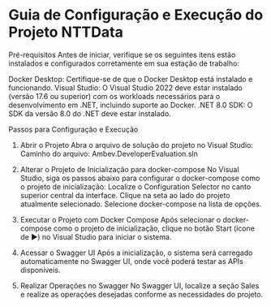 # Guia de Configuração e Execução do Projeto NTTData

Pré-requisitos
Antes de iniciar, verifique se os seguintes itens estão instalados e configurados corretamente em sua estação de trabalho:

Docker Desktop: Certifique-se de que o Docker Desktop está instalado e funcionando.
Visual Studio: O Visual Studio 2022 deve estar instalado (versão 17.6 ou superior) com os workloads necessários para o desenvolvimento em .NET, incluindo suporte ao Docker.
.NET 8.0 SDK: O SDK da versão 8.0 do .NET deve estar instalado.


Passos para Configuração e Execução
1. Abrir o Projeto
Abra o arquivo de solução do projeto no Visual Studio:
Caminho do arquivo: Ambev.DeveloperEvaluation.sln

2. Alterar o Projeto de Inicialização para docker-compose
No Visual Studio, siga os passos abaixo para configurar o docker-compose como o projeto de inicialização:
Localize o Configuration Selector no canto superior central da interface.
Clique na seta ao lado do projeto atualmente selecionado.
Selecione docker-compose na lista de opções.

3. Executar o Projeto com Docker Compose
Após selecionar o docker-compose como o projeto de inicialização, clique no botão Start (ícone de ▶️) no Visual Studio para iniciar o sistema.

4. Acessar o Swagger UI
Após a inicialização, o sistema será carregado automaticamente no Swagger UI, onde você poderá testar as APIs disponíveis.

5. Realizar Operações no Swagger
No Swagger UI, localize a seção Sales e realize as operações desejadas conforme as necessidades do projeto.